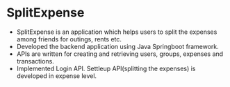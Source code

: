 # SplitExpense
+ SplitExpense is an application which helps users to split the expenses among friends for outings, rents etc.
+ Developed the backend application using Java Springboot framework. 
+ APIs are written for creating and retrieving users, groups, expenses and transactions. 
+ Implemented Login API. Settleup API(splitting the expenses) is developed in expense level.
